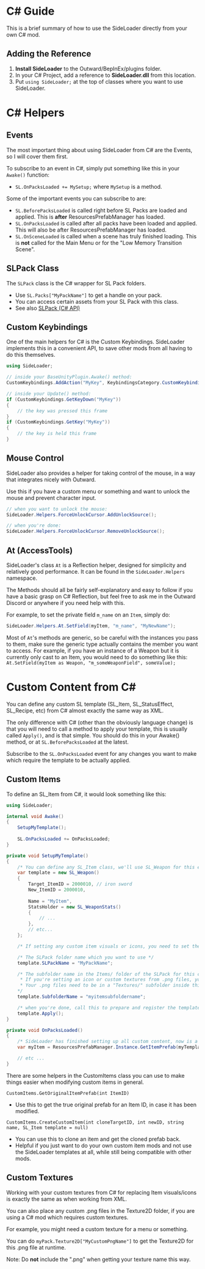 # C# Guide

This is a brief summary of how to use the SideLoader directly from your own C# mod.

## Adding the Reference

1. <b>Install SideLoader</b> to the Outward/BepInEx/plugins folder.
2. In your C# Project, add a reference to <b>SideLoader.dll</b> from this location.
3. Put `using SideLoader;` at the top of classes where you want to use SideLoader.

# C# Helpers

## Events
The most important thing about using SideLoader from C# are the Events, so I will cover them first.

To subscribe to an event in C#, simply put something like this in your `Awake()` function:
* `SL.OnPacksLoaded += MySetup;` where `MySetup` is a method.

Some of the important events you can subscribe to are:
* `SL.BeforePacksLoaded` is called right before SL Packs are loaded and applied. This is <b>after</b> ResourcesPrefabManager has loaded.
* `SL.OnPacksLoaded` is called after all packs have been loaded and applied. This will also be after ResourcesPrefabManager has loaded.
* `SL.OnSceneLoaded` is called when a scene has truly finished loading. This is <b>not</b> called for the Main Menu or for the "Low Memory Transition Scene".

## SLPack Class

The `SLPack` class is the C# wrapper for SL Pack folders.

* Use `SL.Packs["MyPackName"]` to get a handle on your pack.
* You can access certain assets from your SL Pack with this class.
* See also [SLPack (C# API)](https://sinai-dev.github.io/_docfx/api/SideLoader.SLPack.html)

## Custom Keybindings

One of the main helpers for C# is the Custom Keybindings. SideLoader implements this in a convenient API, to save other mods from all having to do this themselves.

```csharp
using SideLoader;

// inside your BaseUnityPlugin.Awake() method:
CustomKeybindings.AddAction("MyKey", KeybindingsCategory.CustomKeybindings, ControlType.Keyboard);

// inside your Update() method:
if (CustomKeybindings.GetKeyDown("MyKey")) 
{
    // the key was pressed this frame
}
if (CustomKeybindings.GetKey("MyKey")) 
{
    // the key is held this frame
}
```

## Mouse Control

SideLoader also provides a helper for taking control of the mouse, in a way that integrates nicely with Outward.

Use this if you have a custom menu or something and want to unlock the mouse and prevent character input.

```csharp
// when you want to unlock the mouse:
SideLoader.Helpers.ForceUnlockCursor.AddUnlockSource();

// when you're done:
SideLoader.Helpers.ForceUnlockCursor.RemoveUnlockSource();
```

## At (AccessTools)
SideLoader's class `At` is a Reflection helper, designed for simplicity and relatively good performance. It can be found in the `SideLoader.Helpers` namespace.

The Methods should all be fairly self-explanatory and easy to follow if you have a basic grasp on C# Reflection, but feel free to ask me in the Outward Discord or anywhere if you need help with this.

For example, to set the private field `m_name` on an `Item`, simply do:

```csharp
SideLoader.Helpers.At.SetField(myItem, "m_name", "MyNewName");
```

Most of `At`'s methods are generic, so be careful with the instances you pass to them, make sure the generic type actually contains the member you want to access. For example, if you have an instance of a Weapon but it is currently only cast to an Item, you would need to do something like this: `At.SetField(myItem as Weapon, "m_someWeaponField", someValue);`

# Custom Content from C#

You can define any custom SL template (SL_Item, SL_StatusEffect, SL_Recipe, etc) from C# almost exactly the same way as XML.

The only difference with C# (other than the obviously language change) is that you will need to call a method to apply your template, this is usually called `Apply()`, and is that simple. You should do this in your Awake() method, or at `SL.BeforePacksLoaded` at the latest.

Subscribe to the `SL.OnPacksLoaded` event for any changes you want to make which require the template to be actually applied.

## Custom Items

To define an SL_Item from C#, it would look something like this:

```csharp
using SideLoader;

internal void Awake() 
{
    SetupMyTemplate();
	
    SL.OnPacksLoaded += OnPacksLoaded;
}

private void SetupMyTemplate()
{
    /* You can define any SL_Item class, we'll use SL_Weapon for this example. */
    var template = new SL_Weapon()
    {
		Target_ItemID = 2000010, // iron sword
		New_ItemID = 2000010,
		
        Name = "MyItem",
        StatsHolder = new SL_WeaponStats()
        {
            // ...
        },
        // etc...
    };

    /* If setting any custom item visuals or icons, you need to set these next two values. */

    /* The SLPack folder name which you want to use */
    template.SLPackName = "MyPackName"; 

    /* The subfolder name in the Items/ folder of the SLPack for this custom item.
     * If you're setting an icon or custom textures from .png files, you need to set this.
     * Your .png files need to be in a "Textures/" subfolder inside this subfolder, and use the names as described on the Custom Item Visuals page.
    */
    template.SubfolderName = "myitemsubfoldername"; 

    /* when you're done, call this to prepare and register the template. */
    template.Apply();
}

private void OnPacksLoaded()
{
    /* SideLoader has finished setting up all custom content, now is a safe time to do other changes that depend on that. */
    var myItem = ResourcesPrefabManager.Instance.GetItemPrefab(myTemplateID);

    // etc ...
}
```

There are some helpers in the CustomItems class you can use to make things easier when modifying custom items in general.

`CustomItems.GetOriginalItemPrefab(int ItemID)`
* Use this to get the true original prefab for an Item ID, in case it has been modified.

`CustomItems.CreateCustomItem(int cloneTargetID, int newID, string name, SL_Item template = null)`
* You can use this to clone an item and get the cloned prefab back.
* Helpful if you just want to do your own custom item mods and not use the SideLoader templates at all, while still being compatible with other mods.

## Custom Textures

Working with your custom textures from C# for replacing Item visuals/icons is exactly the same as when working from XML.

You can also place any custom .png files in the Texture2D folder, if you are using a C# mod which requires custom textures.

For example, you might need a custom texture for a menu or something.

You can do `myPack.Texture2D["MyCustomPngName"]` to get the Texture2D for this .png file at runtime. 

Note: Do <b>not</b> include the ".png" when getting your texture name this way.

